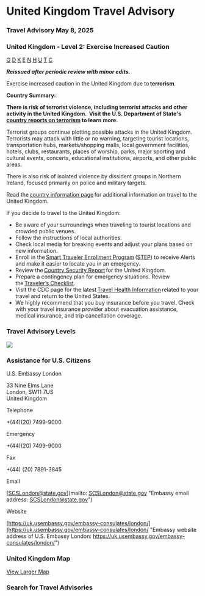 # United Kingdom Travel Advisory

### Travel Advisory May 8, 2025

### United Kingdom - Level 2: Exercise Increased Caution

[O](javascript:void(0); "Tool Tip: Other")
[D](javascript:void(0); "Tool Tip: Wrongful Detention")
[K](javascript:void(0); "Tool Tip: Kidnap and Hostage")
[E](javascript:void(0); "Tool Tip: Event")
[N](javascript:void(0); "Tool Tip: Disaster")
[H](javascript:void(0); "Tool Tip: Health")
[U](javascript:void(0); "Tool Tip: Civil Unrest")
[T](javascript:void(0); "Tool Tip: Terrorism")
[C](javascript:void(0); "Tool Tip: Crimes")

***Reissued after periodic review with minor edits.***

Exercise increased caution in the United Kingdom due to **terrorism**.

**Country Summary:**

**There is risk of terrorist violence, including terrorist attacks and other activity in the United Kingdom.  Visit the U.S. Department of State's [country reports on terrorism](https://www.state.gov/country-reports-on-terrorism/) to learn more.**

Terrorist groups continue plotting possible attacks in the United Kingdom.  Terrorists may attack with little or no warning, targeting tourist locations, transportation hubs, markets/shopping malls, local government facilities, hotels, clubs, restaurants, places of worship, parks, major sporting and cultural events, concerts, educational institutions, airports, and other public areas.

There is also risk of isolated violence by dissident groups in Northern Ireland, focused primarily on police and military targets.

Read the [country information page](https://travel.state.gov/content/travel/en/international-travel/International-Travel-Country-Information-Pages/UnitedKingdom.html) for additional information on travel to the United Kingdom.

If you decide to travel to the United Kingdom:

* Be aware of your surroundings when traveling to tourist locations and crowded public venues.
* Follow the instructions of local authorities.
* Check local media for breaking events and adjust your plans based on new information.
* Enroll in the [Smart Traveler Enrollment Program](https://step.state.gov/step/) ([STEP](https://step.state.gov/step/)) to receive Alerts and make it easier to locate you in an emergency.
* Review the [Country Security Report](https://www.osac.gov/Country/UnitedKingdom/Detail) for the United Kingdom.
* Prepare a contingency plan for emergency situations. Review the [Traveler’s Checklist](https://travel.state.gov/content/travel/en/international-travel/before-you-go/travelers-checklist.html).
* Visit the CDC page for the latest [Travel Health Information](https://wwwnc.cdc.gov/travel/destinations/traveler/none/united-kingdom?s_cid=ncezid-dgmq-travel-single-001) related to your travel and return to the United States.
* We highly recommend that you buy insurance before you travel. Check with your travel insurance provider about evacuation assistance, medical insurance, and trip cancellation coverage.

### Travel Advisory Levels

[![](/content/dam/NEWTravelAssets/images/travel-levelv2.svg)](/content/travel/en/international-travel/before-you-go/about-our-new-products.html "Travel Advisory Levels")

### Assistance for U.S. Citizens

U.S. Embassy London

33 Nine Elms Lane  
London, SW11 7US  
United Kingdom

Telephone

+(44)(20) 7499-9000

Emergency

+(44)(20) 7499-9000

Fax

+(44) (20) 7891-3845

Email

[SCSLondon@state.gov](mailto: SCSLondon@state.gov "Embassy email address: SCSLondon@state.gov")

Website

[https://uk.usembassy.gov/embassy-consulates/london/](https://uk.usembassy.gov/embassy-consulates/london/ "Embassy website address of U.S. Embassy London: https://uk.usembassy.gov/embassy-consulates/london/")

### United Kingdom Map

[View Larger Map](https://travelmaps.state.gov/TSGMap/?extent=-16.865661189,49.339144587,12.903724695,59.430346352 "Map of United Kingdom")



### Search for Travel Advisories